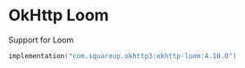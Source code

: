 OkHttp Loom
===========

Support for Loom

```kotlin
implementation("com.squareup.okhttp3:okhttp-loom:4.10.0")
```
